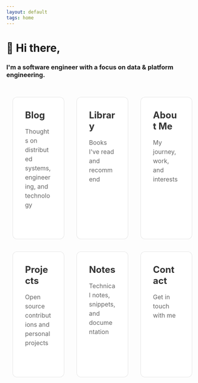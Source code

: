 ```yaml
---
layout: default
tags: home
---
```


# 👋 Hi there, <br/>

### I'm a software engineer with a focus on data & platform engineering.

<div class="feature-tiles">
  <a href="{{ site.baseurl }}/blog" class="tile">
    <div class="tile-content">
      <h3>Blog</h3>
      <p>Thoughts on distributed systems, engineering, and technology</p>
      <span class="tile-arrow">→</span>
    </div>
  </a>
  
  <a href="{{ site.baseurl }}/library" class="tile">
    <div class="tile-content">
      <h3>Library</h3>
      <p>Books I've read and recommend</p>
      <span class="tile-arrow">→</span>
    </div>
  </a>
  
  <a href="{{ site.baseurl }}/about" class="tile">
    <div class="tile-content">
      <h3>About Me</h3>
      <p>My journey, work, and interests</p>
      <span class="tile-arrow">→</span>
    </div>
  </a>

  <a href="{{ site.baseurl }}/projects" class="tile">
    <div class="tile-content">
      <h3>Projects</h3>
      <p>Open source contributions and personal projects</p>
      <span class="tile-arrow">→</span>
    </div>
  </a>

  <a href="{{ site.baseurl }}/notes" class="tile">
    <div class="tile-content">
      <h3>Notes</h3>
      <p>Technical notes, snippets, and documentation</p>
      <span class="tile-arrow">→</span>
    </div>
  </a>

  <a href="{{ site.baseurl }}/contact" class="tile">
    <div class="tile-content">
      <h3>Contact</h3>
      <p>Get in touch with me</p>
      <span class="tile-arrow">→</span>
    </div>
  </a>
</div>

<style>
.feature-tiles {
  display: grid;
  grid-template-columns: repeat(3, 1fr);
  gap: 2rem;
  margin: 3rem auto;
  max-width: 1200px;
  padding: 0 1rem;
}

@media (max-width: 768px) {
  .feature-tiles {
    grid-template-columns: 1fr;
  }
}

.tile {
  position: relative;
  background: #ffffff;
  border-radius: 12px;
  padding: 2rem;
  text-decoration: none;
  color: inherit;
  transition: all 0.3s ease;
  border: 1px solid rgba(0, 0, 0, 0.1);
  overflow: hidden;
  min-height: 200px;
  display: flex;
  flex-direction: column;
}

.tile::before {
  content: '';
  position: absolute;
  top: 0;
  left: 0;
  width: 100%;
  height: 100%;
  background: linear-gradient(45deg, #dcf3ff, #aedbf9);
  opacity: 0;
  transition: opacity 0.3s ease;
  z-index: 1;
}

.tile:hover {
  transform: translateY(-5px);
  box-shadow: 0 10px 20px rgba(0, 0, 0, 0.1);
}

.tile:hover::before {
  opacity: 0.1;
}

.tile-content {
  position: relative;
  z-index: 2;
  flex: 1;
  display: flex;
  flex-direction: column;
}

.tile h3 {
  margin: 0 0 1rem 0;
  font-size: 1.5rem;
  color: #333;
}

.tile p {
  margin: 0;
  font-size: 1rem;
  color: #666;
  line-height: 1.5;
  flex-grow: 1;
}

.tile-arrow {
  position: relative;
  font-size: 1.5rem;
  opacity: 0;
  transform: translateX(-10px);
  transition: all 0.3s ease;
  align-self: flex-end;
  margin-top: 1rem;
}

.tile:hover .tile-arrow {
  opacity: 1;
  transform: translateX(0);
}
</style>